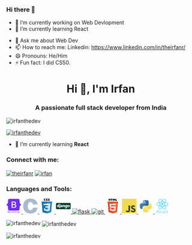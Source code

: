 ### Hi there 👋

<!--
**IrfanTheDev/IrfanTheDev** is a ✨ _special_ ✨ repository because its `README.md` (this file) appears on your GitHub profile.
-->

- 🔭 I’m currently working on Web Devlopment
- 🌱 I’m currently learning React
<!-- - 👯 I’m looking to collaborate on ... 
- 🤔 I’m looking for help with ... -->
- 💬 Ask me about Web Dev
- 📫 How to reach me: Linkedin: https://www.linkedin.com/in/theirfanr/
- 😄 Pronouns: He/Him
- ⚡ Fun fact: I did CS50.


<h1 align="center">Hi 👋, I'm Irfan</h1>
<h3 align="center">A passionate full stack developer from India</h3>

<p align="left"> <img src="https://komarev.com/ghpvc/?username=irfanthedev&label=Profile%20views&color=0e75b6&style=flat" alt="irfanthedev" /> </p>

<p align="left"> <a href="https://github.com/ryo-ma/github-profile-trophy"><img src="https://github-profile-trophy.vercel.app/?username=irfanthedev" alt="irfanthedev" /></a> </p>

- 🌱 I’m currently learning **React**

<h3 align="left">Connect with me:</h3>
<p align="left">
<a href="https://linkedin.com/in/theirfanr" target="blank"><img align="center" src="https://cdn.jsdelivr.net/npm/simple-icons@3.0.1/icons/linkedin.svg" alt="theirfanr" height="30" width="40" /></a>
<a href="https://www.youtube.com/c/irfan" target="blank"><img align="center" src="https://cdn.jsdelivr.net/npm/simple-icons@3.0.1/icons/youtube.svg" alt="irfan" height="30" width="40" /></a>
</p>

<h3 align="left">Languages and Tools:</h3>
<p align="left"> <a href="https://getbootstrap.com" target="_blank"> <img src="https://raw.githubusercontent.com/devicons/devicon/master/icons/bootstrap/bootstrap-plain-wordmark.svg" alt="bootstrap" width="40" height="40"/> </a> <a href="https://www.cprogramming.com/" target="_blank"> <img src="https://raw.githubusercontent.com/devicons/devicon/master/icons/c/c-original.svg" alt="c" width="40" height="40"/> </a> <a href="https://www.w3schools.com/css/" target="_blank"> <img src="https://raw.githubusercontent.com/devicons/devicon/master/icons/css3/css3-original-wordmark.svg" alt="css3" width="40" height="40"/> </a> <a href="https://www.djangoproject.com/" target="_blank"> <img src="https://raw.githubusercontent.com/devicons/devicon/master/icons/django/django-original.svg" alt="django" width="40" height="40"/> </a> <a href="https://flask.palletsprojects.com/" target="_blank"> <img src="https://www.vectorlogo.zone/logos/pocoo_flask/pocoo_flask-icon.svg" alt="flask" width="40" height="40"/> </a> <a href="https://git-scm.com/" target="_blank"> <img src="https://www.vectorlogo.zone/logos/git-scm/git-scm-icon.svg" alt="git" width="40" height="40"/> </a> <a href="https://www.w3.org/html/" target="_blank"> <img src="https://raw.githubusercontent.com/devicons/devicon/master/icons/html5/html5-original-wordmark.svg" alt="html5" width="40" height="40"/> </a> <a href="https://developer.mozilla.org/en-US/docs/Web/JavaScript" target="_blank"> <img src="https://raw.githubusercontent.com/devicons/devicon/master/icons/javascript/javascript-original.svg" alt="javascript" width="40" height="40"/> </a> <a href="https://www.python.org" target="_blank"> <img src="https://raw.githubusercontent.com/devicons/devicon/master/icons/python/python-original.svg" alt="python" width="40" height="40"/> </a> <a href="https://reactjs.org/" target="_blank"> <img src="https://raw.githubusercontent.com/devicons/devicon/master/icons/react/react-original-wordmark.svg" alt="react" width="40" height="40"/> </a> </p>

<p><img align="left" src="https://github-readme-stats.vercel.app/api/top-langs?username=irfanthedev&show_icons=true&locale=en&layout=compact" alt="irfanthedev" /></p>

<p>&nbsp;<img align="center" src="https://github-readme-stats.vercel.app/api?username=irfanthedev&show_icons=true&locale=en" alt="irfanthedev" /></p>

<p><img align="center" src="https://github-readme-streak-stats.herokuapp.com/?user=irfanthedev&" alt="irfanthedev" /></p>

